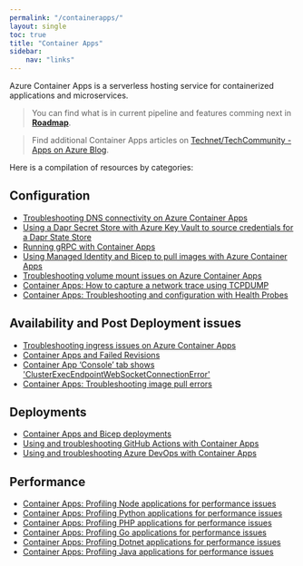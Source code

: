 ```yaml
---
permalink: "/containerapps/"
layout: single
toc: true
title: "Container Apps"
sidebar: 
    nav: "links"
---
```


Azure Container Apps is a serverless hosting service for containerized applications and microservices. 

> You can find what is in current pipeline and features comming next in [**Roadmap**](https://github.com/orgs/microsoft/projects/540).

> Find additional Container Apps articles on [Technet/TechCommunity - Apps on Azure Blog](https://techcommunity.microsoft.com/t5/apps-on-azure-blog/bg-p/AppsonAzureBlog/label-name/Azure%20Container%20Apps).

Here is a compilation of resources by categories:

## Configuration
- [Troubleshooting DNS connectivity on Azure Container Apps](https://azureossd.github.io/2023/03/03/azure-container-apps-testing-DNS-connectivity/index.html)
- [Using a Dapr Secret Store with Azure Key Vault to source credentials for a Dapr State Store](https://azureossd.github.io/2023/02/23/Using-a-Dapr-Azure-KeyVault-Secret-Store-to-source-credentials-for-a-Dapr-State-Store/index.html)
- [Running gRPC with Container Apps](https://azureossd.github.io/2022/07/07/Running-gRPC-with-Container-Apps/index.html)
- [Using Managed Identity and Bicep to pull images with Azure Container Apps](https://azureossd.github.io/2023/01/03/Using-Managed-Identity-and-Bicep-to-pull-images-with-Azure-Container-Apps/index.html)
- [Troubleshooting volume mount issues on Azure Container Apps](https://azureossd.github.io/2023/07/24/Troubleshooting-volume-mount-issues-on-Azure-Container-Apps/index.html)
- [Container Apps: How to capture a network trace using TCPDUMP](https://azureossd.github.io/2023/09/06/capturing-a-network-trace-aca/index.html)
- [Container Apps: Troubleshooting and configuration with Health Probes](https://azureossd.github.io/2023/08/23/Container-Apps-Troubleshooting-and-configuration-with-Health-Probes/index.html)

## Availability and Post Deployment issues
- [Troubleshooting ingress issues on Azure Container Apps](https://azureossd.github.io/2023/03/22/Troubleshooting-ingress-issues-on-Azure-Container-Apps/index.html)
- [Container Apps and Failed Revisions](https://azureossd.github.io/2022/08/01/Container-Apps-and-failed-revisions-Copy/index.html)
- [Container App ‘Console’ tab shows 'ClusterExecEndpointWebSocketConnectionError'](https://azureossd.github.io/2023/06/02/Container-App-Console-tab-shows-ClusterExecEndpointWebSocketConnectionError/index.html)
- [Container Apps: Troubleshooting image pull errors](https://azureossd.github.io/2023/08/25/Container-Apps-Troubleshooting-image-pull-errors/index.html)

## Deployments
- [Container Apps and Bicep deployments](https://azureossd.github.io/2022/05/13/Container-Apps-and-Bicep-Deployments/index.html)
- [Using and troubleshooting GitHub Actions with Container Apps](https://azureossd.github.io/2023/07/13/Using-and-troubleshooting-GitHub-Actions-with-Container-Apps/index.html)
- [Using and troubleshooting Azure DevOps with Container Apps](https://azureossd.github.io/2023/06/30/Using-and-troubleshooting-Azure-DevOps-with-Container-Apps/index.html)

## Performance
- [Container Apps: Profiling Node applications for performance issues](https://azureossd.github.io/2023/10/19/Container-Apps-Profiling-Node-applications-for-performance-issues/index.html)
- [Container Apps: Profiling Python applications for performance issues](https://azureossd.github.io/2023/10/02/Container-Apps-Profiling-Python-applications-for-performance-issues/index.html)
- [Container Apps: Profiling PHP applications for performance issues](https://azureossd.github.io/2023/09/22/Container-Apps-Profiling-PHP-applications-for-performance-issues/index.html)
- [Container Apps: Profiling Go applications for performance issues](https://azureossd.github.io/2023/09/18/Container-Apps-Profiling-Go-applications-for-performance-issues/index.html)
- [Container Apps: Profiling Dotnet applications for performance issues](https://azureossd.github.io/2023/09/12/Container-Apps-Profiling-Dotnet-applications-for-performance-issues/index.html)
- [Container Apps: Profiling Java applications for performance issues](https://azureossd.github.io/2023/08/30/Container-Apps-Profiling-Java-applications-for-performance-issues/index.html)

